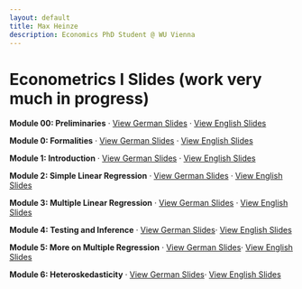 ```yaml
---
layout: default
title: Max Heinze
description: Economics PhD Student @ WU Vienna
---
```


# Econometrics I Slides (work very much in progress)

**Module 00: Preliminaries** · [View German Slides](assets/00_grundlagen.html) · [View English Slides](assets/00_preliminaries.html)

**Module 0: Formalities** · [View German Slides](assets/0_organisatorisches.html) · [View English Slides](assets/0_formalities.html)

**Module 1: Introduction** · [View German Slides](assets/1_einfuehrung.html) · [View English Slides](assets/1_introduction.html)

**Module 2: Simple Linear Regression** · [View German Slides](assets/2_einfache_lineare_regression.html) · [View English Slides](assets/2_simple_linear_regression.html)

**Module 3: Multiple Linear Regression** · [View German Slides](assets/3_multiple_lineare_regression.html) · [View English Slides](assets/3_multiple_linear_regression.html)

**Module 4: Testing and Inference** · [View German Slides](assets/4_tests_und_inferenz.html)· [View English Slides](assets/4_testing_and_inference.html)

**Module 5: More on Multiple Regression** · [View German Slides](assets/5_mehr_zu_multipler_regression.html)· [View English Slides](assets/5_more_on_multiple_regression.html)

**Module 6: Heteroskedasticity** · [View German Slides](assets/6_heteroskedastizitaet.html)· [View English Slides](assets/6_heteroskedasticity.html)
